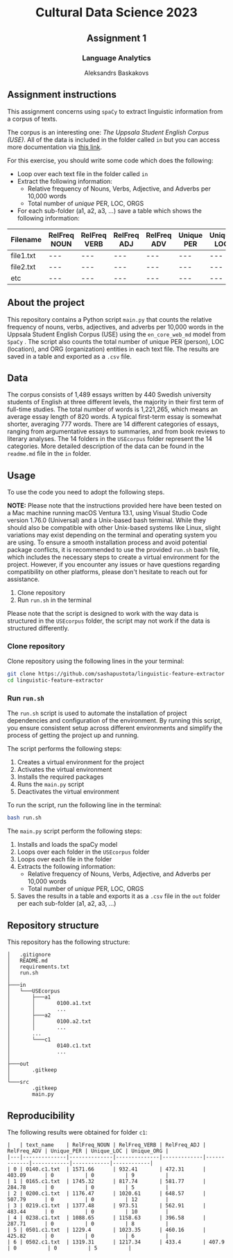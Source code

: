 <!-- PROJECT LOGO -->
<br />
<p align="center">
  <h1 align="center">Cultural Data Science 2023</h1> 
  <h2 align="center">Assignment 1</h2> 
  <h3 align="center">Language Analytics</h3> 


  <p align="center">
    Aleksandrs Baskakovs
  </p>
</p>


<!-- Assignment instructions -->
## Assignment instructions

This assignment concerns using ```spaCy``` to extract linguistic information from a corpus of texts.

The corpus is an interesting one: *The Uppsala Student English Corpus (USE)*. All of the data is included in the folder called ```in``` but you can access more documentation via [this link](https://ota.bodleian.ox.ac.uk/repository/xmlui/handle/20.500.12024/2457).

For this exercise, you should write some code which does the following:

- Loop over each text file in the folder called ```in```
- Extract the following information:
    - Relative frequency of Nouns, Verbs, Adjective, and Adverbs per 10,000 words
    - Total number of *unique* PER, LOC, ORGS
- For each sub-folder (a1, a2, a3, ...) save a table which shows the following information:

|Filename|RelFreq NOUN|RelFreq VERB|RelFreq ADJ|RelFreq ADV|Unique PER|Unique LOC|Unique ORG|
|---|---|---|---|---|---|---|---|
|file1.txt|---|---|---|---|---|---|---|
|file2.txt|---|---|---|---|---|---|---|
|etc|---|---|---|---|---|---|---|

<!-- ABOUT THE PROJECT -->
## About the project
This repository contains a Python script ```main.py``` that counts the relative frequency of nouns, verbs, adjectives, and adverbs per 10,000 words in the Uppsala Student English Corpus (USE) using the ```en_core_web_md``` model from ```SpaCy``` . The script also counts the total number of unique PER (person), LOC (location), and ORG (organization) entities in each text file. The results are saved in a table and exported as a ```.csv``` file.

<!-- Data -->
## Data
The corpus consists of 1,489 essays written by 440 Swedish university students of English at three different levels, the majority in their first term of full-time studies. The total number of words is 1,221,265, which means an average essay length of 820 words. A typical first-term essay is somewhat shorter, averaging 777 words. There are 14 different categories of essays, ranging from argumentative essays to summaries, and from book reviews to literary analyses. The 14 folders in the ```USEcorpus``` folder represent the 14 categories. More detailed description of the data can be found in the ```readme.md``` file in the ```in``` folder.

<!-- USAGE -->
## Usage
To use the code you need to adopt the following steps.

**NOTE:** Please note that the instructions provided here have been tested on a Mac machine running macOS Ventura 13.1, using Visual Studio Code version 1.76.0 (Universal) and a Unix-based bash terminal. While they should also be compatible with other Unix-based systems like Linux, slight variations may exist depending on the terminal and operating system you are using. To ensure a smooth installation process and avoid potential package conflicts, it is recommended to use the provided ```run.sh``` bash file, which includes the necessary steps to create a virtual environment for the project. However, if you encounter any issues or have questions regarding compatibility on other platforms, please don't hesitate to reach out for assistance.

1. Clone repository
2. Run ``run.sh`` in the terminal

Please note that the script is designed to work with the way data is structured in the ```USEcorpus``` folder, the script may not work if the data is structured differently.

### Clone repository

Clone repository using the following lines in the your terminal:

```bash
git clone https://github.com/sashapustota/linguistic-feature-extractor
cd linguistic-feature-extractor
```

### Run ```run.sh```

The ``run.sh`` script is used to automate the installation of project dependencies and configuration of the environment. By running this script, you ensure consistent setup across different environments and simplify the process of getting the project up and running.

The script performs the following steps:

1. Creates a virtual environment for the project
2. Activates the virtual environment
3. Installs the required packages
4. Runs the ```main.py``` script
5. Deactivates the virtual environment

To run the script, run the following line in the terminal:

```bash
bash run.sh
```

The ```main.py``` script perform the following steps:

1. Installs and loads the spaCy model
2. Loops over each folder in the ```USEcorpus``` folder
3. Loops over each file in the folder
4. Extracts the following information:
    - Relative frequency of Nouns, Verbs, Adjective, and Adverbs per 10,000 words
    - Total number of *unique* PER, LOC, ORGS
5. Saves the results in a table and exports it as a ```.csv``` file in the ```out``` folder per each sub-folder (a1, a2, a3, ...)

<!-- REPOSITORY STRUCTURE -->
## Repository structure
This repository has the following structure:
```
│   .gitignore
│   README.md
│   requirements.txt
│   run.sh
│
├───in
│   └───USEcorpus
│       ├───a1
│       │       0100.a1.txt
│       │       ...
│       ├───a2
│       │       0100.a2.txt
│       │       ...
│       ...
│       └───c1
│               0140.c1.txt
│               ...
│
├───out
│       .gitkeep
│
└───src
        .gitkeep
        main.py

```
<!-- REPRODUCIBILITY -->
## Reproducibility
The following results were obtained for folder ```c1```:

```
|   | text_name    | RelFreq_NOUN | RelFreq_VERB | RelFreq_ADJ | RelFreq_ADV | Unique_PER | Unique_LOC | Unique_ORG |
|---|--------------|--------------|--------------|-------------|-------------|------------|------------|------------|
| 0 | 0140.c1.txt  | 1571.66      | 932.41       | 472.31      | 403.09      | 0          | 0          | 9          |
| 1 | 0165.c1.txt  | 1745.32      | 817.74       | 581.77      | 284.78      | 0          | 0          | 5          |
| 2 | 0200.c1.txt  | 1176.47      | 1020.61      | 648.57      | 507.79      | 0          | 0          | 12         |
| 3 | 0219.c1.txt  | 1377.48      | 973.51       | 562.91      | 483.44      | 0          | 0          | 10         |
| 4 | 0238.c1.txt  | 1088.65      | 1158.63      | 396.58      | 287.71      | 0          | 0          | 8          |
| 5 | 0501.c1.txt  | 1229.4       | 1023.35      | 460.16      | 425.82      | 0          | 0          | 6          |
| 6 | 0502.c1.txt  | 1319.31      | 1217.34      | 433.4       | 407.9       | 0          | 0          | 5          |
```